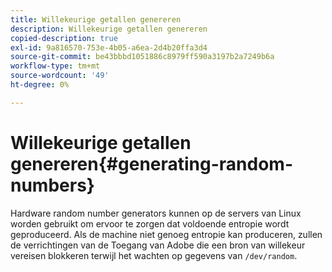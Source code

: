 ```yaml
---
title: Willekeurige getallen genereren
description: Willekeurige getallen genereren
copied-description: true
exl-id: 9a816570-753e-4b05-a6ea-2d4b20ffa3d4
source-git-commit: be43bbbd1051886c8979ff590a3197b2a7249b6a
workflow-type: tm+mt
source-wordcount: '49'
ht-degree: 0%

---
```


# Willekeurige getallen genereren{#generating-random-numbers}

Hardware random number generators kunnen op de servers van Linux worden gebruikt om ervoor te zorgen dat voldoende entropie wordt geproduceerd. Als de machine niet genoeg entropie kan produceren, zullen de verrichtingen van de Toegang van Adobe die een bron van willekeur vereisen blokkeren terwijl het wachten op gegevens van `/dev/random`.
